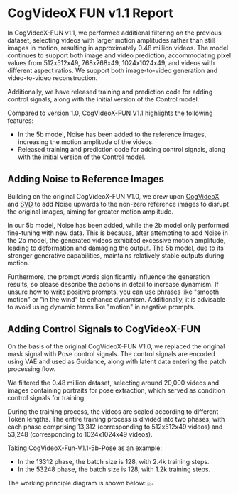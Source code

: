 # CogVideoX FUN v1.1 Report

In CogVideoX-FUN v1.1, we performed additional filtering on the previous dataset, selecting videos with larger motion amplitudes rather than still images in motion, resulting in approximately 0.48 million videos. The model continues to support both image and video prediction, accommodating pixel values from 512x512x49, 768x768x49, 1024x1024x49, and videos with different aspect ratios. We support both image-to-video generation and video-to-video reconstruction.

Additionally, we have released training and prediction code for adding control signals, along with the initial version of the Control model.

Compared to version 1.0, CogVideoX-FUN V1.1 highlights the following features:
- In the 5b model, Noise has been added to the reference images, increasing the motion amplitude of the videos.
- Released training and prediction code for adding control signals, along with the initial version of the Control model.

## Adding Noise to Reference Images

Building on the original CogVideoX-FUN V1.0, we drew upon [CogVideoX](https://github.com/THUDM/CogVideo/) and [SVD](https://github.com/Stability-AI/generative-models) to add Noise upwards to the non-zero reference images to disrupt the original images, aiming for greater motion amplitude.

In our 5b model, Noise has been added, while the 2b model only performed fine-tuning with new data. This is because, after attempting to add Noise in the 2b model, the generated videos exhibited excessive motion amplitude, leading to deformation and damaging the output. The 5b model, due to its stronger generative capabilities, maintains relatively stable outputs during motion.

Furthermore, the prompt words significantly influence the generation results, so please describe the actions in detail to increase dynamism. If unsure how to write positive prompts, you can use phrases like "smooth motion" or "in the wind" to enhance dynamism. Additionally, it is advisable to avoid using dynamic terms like "motion" in negative prompts.

## Adding Control Signals to CogVideoX-FUN

On the basis of the original CogVideoX-FUN V1.0, we replaced the original mask signal with Pose control signals. The control signals are encoded using VAE and used as Guidance, along with latent data entering the patch processing flow.

We filtered the 0.48 million dataset, selecting around 20,000 videos and images containing portraits for pose extraction, which served as condition control signals for training. 

During the training process, the videos are scaled according to different Token lengths. The entire training process is divided into two phases, with each phase comprising 13,312 (corresponding to 512x512x49 videos) and 53,248 (corresponding to 1024x1024x49 videos).

Taking CogVideoX-Fun-V1.1-5b-Pose as an example:
- In the 13312 phase, the batch size is 128, with 2.4k training steps.
- In the 53248 phase, the batch size is 128, with 1.2k training steps.

The working principle diagram is shown below:
<img src="https://pai-aigc-photog.oss-cn-hangzhou.aliyuncs.com/cogvideox_fun/asset/v1.1/pipeline_control.jpg" alt="ui" style="zoom:50%;" />
